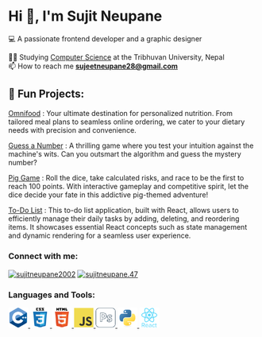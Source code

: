 # Hi 👋, I'm Sujit Neupane
💻 A passionate frontend developer and a graphic designer

👨‍🎓 Studying [Computer Science](https://www.collegesnepal.com/tribhuvan-university-tu/bsc-csit/) at the Tribhuvan University, Nepal </br>
📫 How to reach me **sujeetneupane28@gmail.com**

## 🎯 Fun Projects:</br>
[Omnifood](https://omnifood-suhzeet.netlify.app/) : Your ultimate destination for personalized nutrition. From tailored meal plans to seamless online ordering, we cater to your dietary needs with precision and convenience.

[Guess a Number](https://suhzeet.github.io/guess-a-number/) : A thrilling game where you test your intuition against the machine's wits. Can you outsmart the algorithm and guess the mystery number?

[Pig Game](https://suhzeet.github.io/roll-a-dice/) : Roll the dice, take calculated risks, and race to be the first to reach 100 points. With interactive gameplay and competitive spirit, let the dice decide your fate in this addictive pig-themed adventure!

[To-Do List](https://todo-list-suhzeet.netlify.app/) : This to-do list application, built with React, allows users to efficiently manage their daily tasks by adding, deleting, and reordering items. It showcases essential React concepts such as state management and dynamic rendering for a seamless user experience.

### Connect with me:
[<img align="center" src="https://raw.githubusercontent.com/rahuldkjain/github-profile-readme-generator/master/src/images/icons/Social/linked-in-alt.svg" alt="sujitneupane2002" height="30" width="40">](https://linkedin.com/in/sujitneupane2002) [<img align="center" src="https://raw.githubusercontent.com/rahuldkjain/github-profile-readme-generator/master/src/images/icons/Social/instagram.svg" alt="sujitneupane.47" height="30" width="40" />](https://instagram.com/sujitneupane.47)


<h3 align="left">Languages and Tools:</h3>
<p align="left"> <a href="https://www.w3schools.com/cpp/" target="_blank" rel="noreferrer"> <img src="https://raw.githubusercontent.com/devicons/devicon/master/icons/cplusplus/cplusplus-original.svg" alt="cplusplus" width="40" height="40"/> </a> <a href="https://www.w3schools.com/css/" target="_blank" rel="noreferrer"> <img src="https://raw.githubusercontent.com/devicons/devicon/master/icons/css3/css3-original-wordmark.svg" alt="css3" width="40" height="40"/> </a> <a href="https://www.w3.org/html/" target="_blank" rel="noreferrer"> <img src="https://raw.githubusercontent.com/devicons/devicon/master/icons/html5/html5-original-wordmark.svg" alt="html5" width="40" height="40"/> </a> <a href="https://developer.mozilla.org/en-US/docs/Web/JavaScript" target="_blank" rel="noreferrer"> <img src="https://raw.githubusercontent.com/devicons/devicon/master/icons/javascript/javascript-original.svg" alt="javascript" width="40" height="40"/> </a> <a href="https://www.photoshop.com/en" target="_blank" rel="noreferrer"> <img src="https://raw.githubusercontent.com/devicons/devicon/master/icons/photoshop/photoshop-line.svg" alt="photoshop" width="40" height="40"/> </a> <a href="https://www.python.org" target="_blank" rel="noreferrer"> <img src="https://raw.githubusercontent.com/devicons/devicon/master/icons/python/python-original.svg" alt="python" width="40" height="40"/> </a> <a href="https://reactjs.org/" target="_blank" rel="noreferrer"> <img src="https://raw.githubusercontent.com/devicons/devicon/master/icons/react/react-original-wordmark.svg" alt="react" width="40" height="40"/> </a> </p>

<!--
<p><img align="center" src="https://github-readme-stats.vercel.app/api/top-langs?username=suhzeet&show_icons=true&locale=en&layout=compact" alt="suhzeet" /></p>
-->
